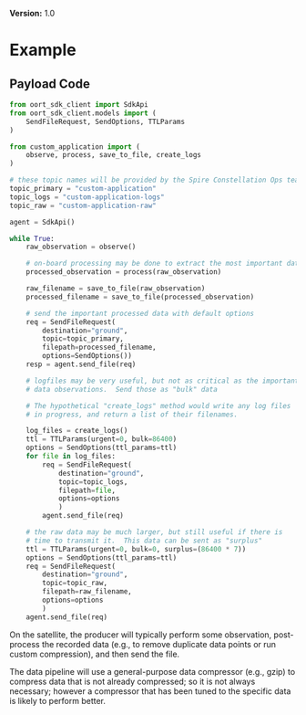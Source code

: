 **Version:** 1.0

# Example
## Payload Code

```python
from oort_sdk_client import SdkApi
from oort_sdk_client.models import (
    SendFileRequest, SendOptions, TTLParams
)

from custom_application import (
    observe, process, save_to_file, create_logs
)

# these topic names will be provided by the Spire Constellation Ops team
topic_primary = "custom-application"
topic_logs = "custom-application-logs"
topic_raw = "custom-application-raw"

agent = SdkApi()

while True:
    raw_observation = observe()

    # on-board processing may be done to extract the most important data
    processed_observation = process(raw_observation)

    raw_filename = save_to_file(raw_observation)
    processed_filename = save_to_file(processed_observation)

    # send the important processed data with default options
    req = SendFileRequest(
        destination="ground",
        topic=topic_primary,
        filepath=processed_filename,
        options=SendOptions())
    resp = agent.send_file(req)

    # logfiles may be very useful, but not as critical as the important 
    # data observations.  Send those as "bulk" data

    # The hypothetical "create_logs" method would write any log files
    # in progress, and return a list of their filenames.

    log_files = create_logs()
    ttl = TTLParams(urgent=0, bulk=86400)
    options = SendOptions(ttl_params=ttl)
    for file in log_files:
        req = SendFileRequest(
            destination="ground",
            topic=topic_logs,
            filepath=file,
            options=options
            )
        agent.send_file(req)

    # the raw data may be much larger, but still useful if there is 
    # time to transmit it.  This data can be sent as "surplus" 
    ttl = TTLParams(urgent=0, bulk=0, surplus=(86400 * 7))
    options = SendOptions(ttl_params=ttl)
    req = SendFileRequest(
        destination="ground",
        topic=topic_raw,
        filepath=raw_filename,
        options=options
        )
    agent.send_file(req)

```

On the satellite, the producer will typically perform some observation, 
post-process the recorded data (e.g., to remove duplicate data points or
run custom compression), and then send the file.

The data pipeline will use a general-purpose data compressor (e.g., gzip)
to compress data that is not already compressed; so it is not always
necessary; however a compressor that has been tuned to the specific data
is likely to perform better.
